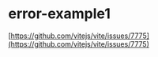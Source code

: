 # error-example1
[https://github.com/vitejs/vite/issues/7775](https://github.com/vitejs/vite/issues/7775)

